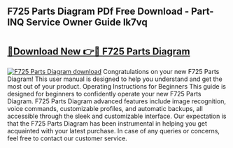 ## F725 Parts Diagram PDf Free Download - Part-lNQ Service Owner Guide lk7vq

# <h2><a href="http://dfu8zij.blite.top/?on=F725+Parts+Diagram">🔗Download New 👉🔴 F725 Parts Diagram</a></h2>

[![F725 Parts Diagram download](https://i.imgur.com/lujVjoI.png)](http://dfu8zij.blite.top/?on=F725+Parts+Diagram)
Congratulations on your new F725 Parts Diagram! This user manual is designed to help you understand and get the most out of your product. Operating Instructions for Beginners This guide is designed for beginners to confidently operate your new F725 Parts Diagram. F725 Parts Diagram advanced features include image recognition, voice commands, customizable profiles, and automatic backups, all accessible through the sleek and customizable interface. Our expectation is that the F725 Parts Diagram has been instrumental in helping you get acquainted with your latest purchase. In case of any queries or concerns, feel free to contact our customer service.
